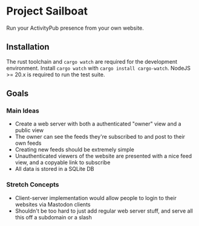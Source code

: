 # Project Sailboat

Run your ActivityPub presence from your own website.

## Installation
The rust toolchain and `cargo watch` are required for the development environment. Install `cargo watch` with `cargo install cargo-watch`. NodeJS >= 20.x is required to run the test suite.

## Goals

### Main Ideas
* Create a web server with both a authenticated "owner" view and a public view
* The owner can see the feeds they're subscribed to and post to their own feeds
* Creating new feeds should be extremely simple
* Unauthenticated viewers of the website are presented with a nice feed view, and a copyable link to subscribe
* All data is stored in a SQLite DB

### Stretch Concepts
* Client-server implementation would allow people to login to their websites via Mastodon clients
* Shouldn't be too hard to just add regular web server stuff, and serve all this off a subdomain or a slash

